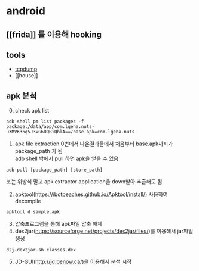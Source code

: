 # android 

## [[frida]] 를 이용해 hooking

## tools 
- [tcpdump](https://www.androidtcpdump.com/android-tcpdump/downloads)
- [[house]]

## apk 분석 
0. check apk list 
```
adb shell pm list packages -f
package:/data/app/com.lgeha.nuts-uXMVK36q5J3VG6DQBiQhlA==/base.apk=com.lgeha.nuts
```
1. apk file extraction
0번에서 나온결과물에서 처음부터 base.apk까지가 package_path 가 됨  
adb shell 밖에서 pull 하면 apk을 얻을 수 있음 
```
adb pull [package_path] [store_path]
```

또는 위방식 말고 apk extractor application을 down받아 추출해도 됨 

2. apktool(<https://ibotpeaches.github.io/Apktool/install/>) 사용하여 decompile
```
apktool d sample.apk 
```

3. 압축프로그램을 통해 apk파일 압축 해제
4. dex2jar(<https://sourceforge.net/projects/dex2jar/files/>)를 이용해서 jar파일 생성 
```
d2j-dex2jar.sh classes.dex
```
5. JD-GUI(<http://jd.benow.ca/>)을 이용해서 분석 시작 


